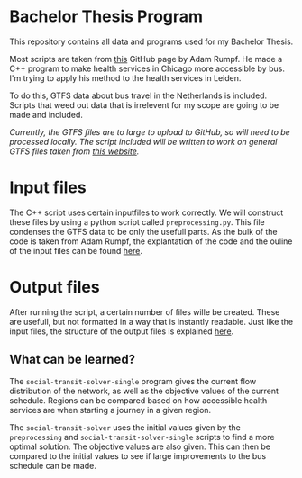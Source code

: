 # Bachelor Thesis Program

This repository contains all data and programs used for my Bachelor Thesis.

Most scripts are taken from [this](https://github.com/adam-rumpf/social-transit) GitHub page by Adam Rumpf. He made a C++ program to make health services in Chicago more accessible by bus. I'm trying to apply his method to the health services in Leiden.

To do this, GTFS data about bus travel in the Netherlands is included. Scripts that weed out data that is irrelevent for my scope are going to be made and included.

_Currently, the GTFS files are to large to upload to GitHub, so will need to be processed locally. The script included will be written to work on general GTFS files taken from [this website](https://gtfs.ovapi.nl/nl/)._

# Input files

The C++ script uses certain inputfiles to work correctly. We will construct these files by using a python script called `preprocessing.py`. This file condenses the GTFS data to be only the usefull parts. As the bulk of the code is taken from Adam Rumpf, the explantation of the code and the ouline of the input files can be found [here](https://github.com/adam-rumpf/social-transit-solver). 


# Output files

After running the script, a certain number of files wille be created. These are usefull, but not formatted in a way that is instantly readable. Just like the input files, the structure of the output files is explained [here](https://github.com/adam-rumpf/social-transit-solver). 

## What can be learned?

The `social-transit-solver-single` program gives the current flow distribution of the network, as well as the objective values of the current schedule. Regions can be compared based on how accessible health services are when starting a journey in a given region. 

The `social-transit-solver` uses the initial values given by the `preprocessing` and `social-transit-solver-single` scripts to find a more optimal solution. The objective values are also given. This can then be compared to the initial values to see if large improvements to the bus schedule can be made.
